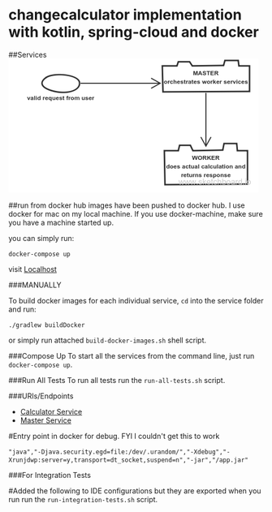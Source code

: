 # changecalculator implementation with kotlin, spring-cloud and docker

##Services
![Services](services.png)


##run from docker hub
images have been pushed to docker hub.
I use docker for mac on my local machine.
If you use docker-machine, make sure you have a machine started up.

you can simply run:
```
docker-compose up
```
visit [Localhost](http://localhost:8082/change/<amount>)

###MANUALLY

To build docker images for each individual service, `cd` into the service folder and run: 
```
./gradlew buildDocker
```
or simply run attached `build-docker-images.sh` shell script.

###Compose Up
To start all the services from the command line, just run `docker-compose up`.

###Run All Tests
To run all tests run the `run-all-tests.sh` script.

###URIs/Endpoints
- [Calculator Service](http://localhost:8081/optimalChange/<amount>)
- [Master Service](http://localhost:8082/change/<amount>)

#Entry point in docker for debug. 
FYI I couldn't get this to work
```
"java","-Djava.security.egd=file:/dev/.urandom/","-Xdebug","-Xrunjdwp:server=y,transport=dt_socket,suspend=n","-jar","/app.jar"
```

###For Integration Tests

#Added the following to IDE configurations but they are exported when you run 
run the `run-integration-tests.sh` script.

